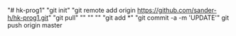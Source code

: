 "# hk-prog1" 
"git init"
"git remote add origin https://github.com/sander-h/hk-prog1.git"
"git pull"
""
""
""
"git add *"
"git commit -a -m 'UPDATE'"
git push origin master